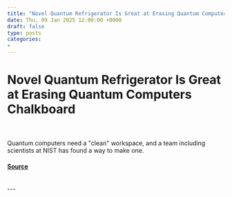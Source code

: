 ```yaml
---
title: "Novel Quantum Refrigerator Is Great at Erasing Quantum Computers Chalkboard"
date: Thu, 09 Jan 2025 12:00:00 +0000
draft: false
type: posts
categories: 
- 
---
```

# Novel Quantum Refrigerator Is Great at Erasing Quantum Computers Chalkboard

<br/>

<br/>
Quantum computers need a "clean" workspace, and a team including scientists at NIST has found a way to make one.

#### [Source](https://www.nist.gov/news-events/news/2025/01/novel-quantum-refrigerator-great-erasing-quantum-computers-chalkboard)

<br/>
---
